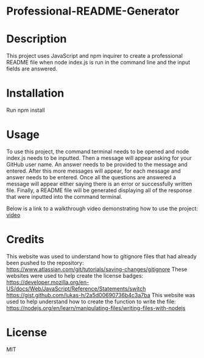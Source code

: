 # Professional-README-Generator

# Description
This project uses JavaScript and npm inquirer to create a professional README file when node index.js is run in the command line and the input fields are answered. 

# Installation
Run npm install

# Usage
To use this project, the command terminal needs to be opened and node index.js needs to be inputted. Then a message will appear asking for your GitHub user name. An answer needs to be provided to the message and entered. After this more messages will appear, for each message and answer needs to be entered. Once all the questions are answered a message will appear either saying there is an error or successfully written file. Finally, a README file will be generated displaying all of the response that were inputted into the command terminal.

Below is a link to a walkthrough video demonstrating how to use the project:
[video](assets/video1923319727.mp4)

# Credits
This website was used to understand how to gitignore files that had already been pushed to the repository: https://www.atlassian.com/git/tutorials/saving-changes/gitignore
These websites were used to help create the license badges: https://developer.mozilla.org/en-US/docs/Web/JavaScript/Reference/Statements/switch
https://gist.github.com/lukas-h/2a5d00690736b4c3a7ba
This website was used to help understand how to create the function to write the file: https://nodejs.org/en/learn/manipulating-files/writing-files-with-nodejs

# License
MIT